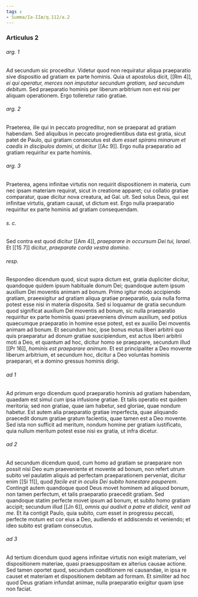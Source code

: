 ```yaml
---
tags : 
- Summa/Ia-IIæ/q.112/a.2
---
```


### Articulus 2

###### arg. 1
Ad secundum sic proceditur. Videtur quod non requiratur aliqua praeparatio sive dispositio ad gratiam ex parte hominis. Quia ut apostolus dicit, [[Rm 4]], *ei qui operatur, merces non imputatur secundum gratiam, sed secundum debitum*. Sed praeparatio hominis per liberum arbitrium non est nisi per aliquam operationem. Ergo tolleretur ratio gratiae.

###### arg. 2
Praeterea, ille qui in peccato progreditur, non se praeparat ad gratiam habendam. Sed aliquibus in peccato progredientibus data est gratia, sicut patet de Paulo, qui gratiam consecutus est *dum esset spirans minarum et caedis in discipulos domini*, ut dicitur [[Ac 9]]. Ergo nulla praeparatio ad gratiam requiritur ex parte hominis.

###### arg. 3
Praeterea, agens infinitae virtutis non requirit dispositionem in materia, cum nec ipsam materiam requirat, sicut in creatione apparet; cui collatio gratiae comparatur, quae dicitur nova creatura, ad Gal. ult. Sed solus Deus, qui est infinitae virtutis, gratiam causat, ut dictum est. Ergo nulla praeparatio requiritur ex parte hominis ad gratiam consequendam.

###### s. c.
Sed contra est quod dicitur [[Am 4]], *praeparare in occursum Dei tui, Israel*. Et [[1S 7]] dicitur, *praeparate corda vestra domino*.

###### resp.
Respondeo dicendum quod, sicut supra dictum est, gratia dupliciter dicitur, quandoque quidem ipsum habituale donum Dei; quandoque autem ipsum auxilium Dei moventis animam ad bonum. Primo igitur modo accipiendo gratiam, praeexigitur ad gratiam aliqua gratiae praeparatio, quia nulla forma potest esse nisi in materia disposita. Sed si loquamur de gratia secundum quod significat auxilium Dei moventis ad bonum, sic nulla praeparatio requiritur ex parte hominis quasi praeveniens divinum auxilium, sed potius quaecumque praeparatio in homine esse potest, est ex auxilio Dei moventis animam ad bonum. Et secundum hoc, ipse bonus motus liberi arbitrii quo quis praeparatur ad donum gratiae suscipiendum, est actus liberi arbitrii moti a Deo, et quantum ad hoc, dicitur homo se praeparare, secundum illud [[Pr 16]], *hominis est praeparare animum*. Et est principaliter a Deo movente liberum arbitrium, et secundum hoc, dicitur a Deo voluntas hominis praeparari, et a domino gressus hominis dirigi.

###### ad 1
Ad primum ergo dicendum quod praeparatio hominis ad gratiam habendam, quaedam est simul cum ipsa infusione gratiae. Et talis operatio est quidem meritoria; sed non gratiae, quae iam habetur, sed gloriae, quae nondum habetur. Est autem alia praeparatio gratiae imperfecta, quae aliquando praecedit donum gratiae gratum facientis, quae tamen est a Deo movente. Sed ista non sufficit ad meritum, nondum homine per gratiam iustificato, quia nullum meritum potest esse nisi ex gratia, ut infra dicetur.

###### ad 2
Ad secundum dicendum quod, cum homo ad gratiam se praeparare non possit nisi Deo eum praeveniente et movente ad bonum, non refert utrum subito vel paulatim aliquis ad perfectam praeparationem perveniat, dicitur enim [[Si 11]], quod *facile est in oculis Dei subito honestare pauperem*. Contingit autem quandoque quod Deus movet hominem ad aliquod bonum, non tamen perfectum, et talis praeparatio praecedit gratiam. Sed quandoque statim perfecte movet ipsum ad bonum, et subito homo gratiam accipit; secundum illud [[Jn 6]], *omnis qui audivit a patre et didicit, venit ad me*. Et ita contigit Paulo, quia subito, cum esset in progressu peccati, perfecte motum est cor eius a Deo, audiendo et addiscendo et veniendo; et ideo subito est gratiam consecutus.

###### ad 3
Ad tertium dicendum quod agens infinitae virtutis non exigit materiam, vel dispositionem materiae, quasi praesuppositam ex alterius causae actione. Sed tamen oportet quod, secundum conditionem rei causandae, in ipsa re causet et materiam et dispositionem debitam ad formam. Et similiter ad hoc quod Deus gratiam infundat animae, nulla praeparatio exigitur quam ipse non faciat.

